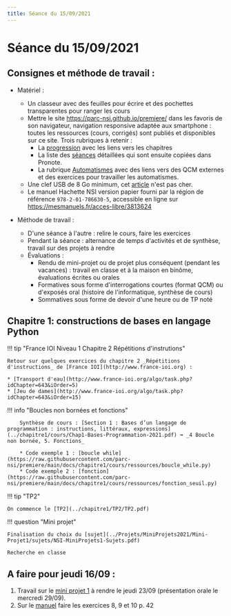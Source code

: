```yaml
---
title: Séance du 15/09/2021
---
```


# Séance du 15/09/2021

## Consignes et méthode de travail :

* Matériel :
    * Un classeur avec des feuilles pour écrire et des pochettes transparentes pour ranger les cours
    * Mettre le site <https://parc-nsi.github.io/premiere/> dans les favoris de son navigateur, navigation responsive adaptée aux smartphone : toutes les ressources (cours, corrigés) sont publiés et disponibles sur ce site. Trois rubriques à retenir :
        * La [progression](https://parc-nsi.github.io/premiere/) avec les liens vers les chapitres
        * La liste des [séances](https://parc-nsi.github.io/premiere/seances/) détaillées qui sont ensuite copiées dans Pronote.
        * La rubrique [Automatismes](https://parc-nsi.github.io/premiere/automatismes/) avec des liens vers des QCM externes et des exercices pour travailler les automatismes.
    * Une clef USB de 8 Go minimum, cet [article](https://www.boulanger.com/ref/872118) n'est pas cher.
    * Le manuel Hachette NSI version papier fourni par la région de référence `978-2-01-786630-5`, accessible en ligne sur <https://mesmanuels.fr/acces-libre/3813624>

* Méthode de travail :
    * D'une séance à l'autre : relire le cours, faire les exercices
    * Pendant la séance : alternance de temps d'activités et de synthèse, travail sur des projets    à rendre
    * Évaluations :
        * Rendu de mini-projet ou de projet plus conséquent (pendant les vacances) : travail en classe et à la maison en binôme, évaluations écrites ou orales
        * Formatives sous forme d'interrogations courtes (format QCM) ou d'exposés oral (histoire de l'informatique, synthèse de cours)
        * Sommatives sous forme de devoir d'une heure ou de TP noté


## Chapitre 1: constructions de bases en langage Python

!!! tip "France IOI Niveau 1 Chapitre 2  Répétitions d'instrutions"

    Retour sur quelques exercices du chapitre 2 _Répétitions d'instructions_ de [France IOI](http://www.france-ioi.org) :

    * [Transport d'eau](http://www.france-ioi.org/algo/task.php?idChapter=643&iOrder=5)
    * [Jeu de dames](http://www.france-ioi.org/algo/task.php?idChapter=643&iOrder=15)


!!! info "Boucles non bornées et fonctions"
    
        Synthèse de cours : [Section 1 : Bases d’un langage de programmation : instructions, littéraux, expressions](../chapitre1/cours/Chap1-Bases-Programmation-2021.pdf) ➡️ _4 Boucle non bornée, 5. Fonctions_

        * Code exemple 1 : [boucle while](https://raw.githubusercontent.com/parc-nsi/premiere/main/docs/chapitre1/cours/ressources/boucle_while.py)
        * Code exemple 2 : [fonction](https://raw.githubusercontent.com/parc-nsi/premiere/main/docs/chapitre1/cours/ressources/fonction_seuil.py)


!!! tip "TP2"

    On commence le [TP2](../chapitre1/TP2/TP2.pdf)


!!! question "Mini projet"

    Finalisation du choix du [sujet](../Projets/MiniProjets2021/Mini-Projet1/sujets/NSI-MiniProjets1-Sujets.pdf)

    Recherche en classe





## A faire pour jeudi 16/09 :

1. Travail sur le [mini projet 1](../Projets/MiniProjets2021/Mini-Projet1/sujets/NSI-MiniProjets1-Sujets.pdf) à rendre le jeudi 23/09 (présentation orale le mercredi 29/09).
2. Sur le [manuel](https://mesmanuels.fr/acces-libre/3813624) faire les exercices  8, 9 et 10 p. 42



